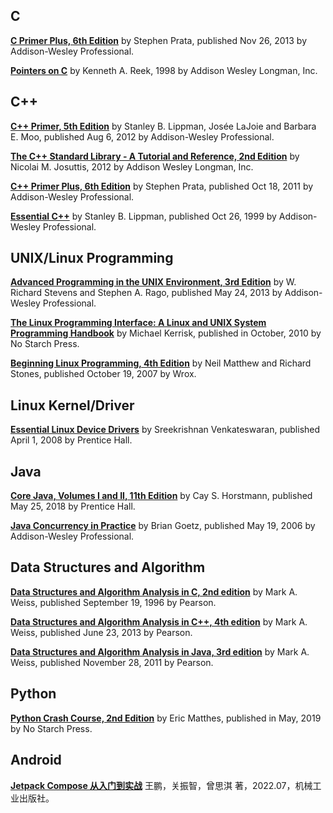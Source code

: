 ## C

**[C Primer Plus, 6th Edition](https://www.informit.com/store/c-primer-plus-9780321928429)** by Stephen Prata, published Nov 26, 2013 by Addison-Wesley Professional.

**[Pointers on C](https://www.cs.rit.edu/~kar/pointers.on.c/)** by Kenneth A. Reek, 1998 by Addison Wesley Longman, Inc.

## C++

**[ C++ Primer, 5th Edition](https://www.informit.com/store/c-plus-plus-primer-9780321714114)** by Stanley B. Lippman, Josée LaJoie and Barbara E. Moo, published Aug 6, 2012 by Addison-Wesley Professional.

**[The C++ Standard Library - A Tutorial and   Reference, 2nd Edition](http://www.cppstdlib.com/)** by Nicolai M. Josuttis, 2012 by Addison Wesley Longman, Inc.

**[C++ Primer Plus, 6th Edition](https://www.informit.com/store/c-plus-plus-primer-plus-9780321776402)** by Stephen Prata, published Oct 18, 2011 by Addison-Wesley Professional.

**[Essential C++](https://www.informit.com/store/essential-c-plus-plus-9780201485189)** by Stanley B. Lippman, published Oct 26, 1999 by Addison-Wesley Professional.

## UNIX/Linux Programming

**[Advanced Programming in the UNIX Environment, 3rd Edition](http://www.apuebook.com/)** by W. Richard Stevens and Stephen A. Rago, published May 24, 2013 by Addison-Wesley Professional.

**[The Linux Programming Interface: A Linux and UNIX System Programming Handbook](http://man7.org/tlpi/index.html)** by Michael Kerrisk, published in October, 2010 by No Starch Press.

**[Beginning Linux Programming, 4th Edition](https://www.wiley.com/en-cn/Beginning+Linux+Programming,+4th+Edition-p-9781118058619)** by Neil Matthew and Richard Stones, published October 19, 2007 by Wrox.

## Linux Kernel/Driver

**[Essential Linux Device Drivers](https://www.elinuxdd.com/)** by Sreekrishnan Venkateswaran, published April 1, 2008 by Prentice Hall.

## Java

**[Core Java, Volumes I and II, 11th Edition](http://horstmann.com/corejava/index.html)** by Cay S. Horstmann, published May 25, 2018 by Prentice Hall.

**[Java Concurrency in Practice](https://jcip.net/)** by Brian Goetz, published May 19, 2006 by Addison-Wesley Professional.

## Data Structures and Algorithm
<!--**[Algorithms, 4th Edition](https://algs4.cs.princeton.edu)** by Robert Sedgewick and Kevin Wayne, published Mar 24, 2011 by Addison-Wesley Professional.-->

**[Data Structures and Algorithm Analysis in C, 2nd edition](http://users.cis.fiu.edu/~weiss/dsaa_c2e/files.html)** by Mark A. Weiss, published September 19, 1996 by Pearson.

**[Data Structures and Algorithm Analysis in C++, 4th edition](http://users.cis.fiu.edu/~weiss/dsaa_c++4/code/)** by Mark A. Weiss, published June 23, 2013 by Pearson.

**[Data Structures and Algorithm Analysis in Java, 3rd edition](http://users.cis.fiu.edu/~weiss/dsaajava3/code/)** by Mark A. Weiss, published November 28, 2011 by Pearson.

## Python

**[Python Crash Course, 2nd Edition](https://nostarch.com/pythoncrashcourse2e)** by Eric Matthes, published in May, 2019 by No Starch Press.

## Android

**[Jetpack Compose 从入门到实战](https://github.com/compose-museum/sample-app)** 王鹏，关振智，曾思淇 著，2022.07，机械工业出版社。
